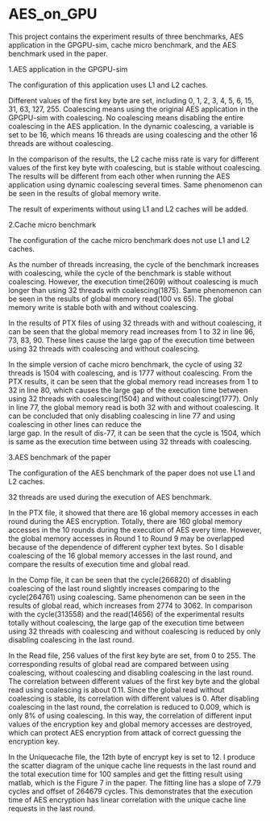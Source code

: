 # AES_on_GPU

This project contains the experiment results of three benchmarks, AES application in the GPGPU-sim, cache micro benchmark, and the AES benchmark used in the paper.


1.AES application in the GPGPU-sim

The configuration of this application uses L1 and L2 caches. 

Different values of the first key byte are set, including 0, 1, 2, 3, 4, 5, 6, 15, 31, 63, 127, 255. Coalescing means using the original AES application in the GPGPU-sim with coalescing. No coalescing means disabling the entire coalescing in the AES application. In the dynamic coalescing, a variable is set to be 16, which means 16 threads are using coalescing and the other 16 threads are without coalescing. 

In the comparison of the results, the L2 cache miss rate is vary for different values of the first key byte with coalescing, but is stable without coalescing. The results will be different from each other when running the AES application using dynamic coalescing several times. Same phenomenon can be seen in the results of global memory write.

The result of experiments without using L1 and L2 caches will be added.


2.Cache micro benchmark

The configuration of the cache micro benchmark does not use L1 and L2 caches. 

As the number of threads increasing, the cycle of the benchmark increases with coalescing, while the cycle of the benchmark is stable without coalescing. However, the execution time(2609) without coalescing is much longer than using 32 threads with coalescing(1875). Same phenomenon can be seen in the results of global memory read(100 vs 65). The global memory write is stable both with and without coalescing. 

In the results of PTX files of using 32 threads with and without coalescing, it can be seen that the global memory read increases from 1 to 32 in line 96, 73, 83, 90. These lines cause the large gap of the execution time between using 32 threads with coalescing and without coalescing.

In the simple version of cache micro benchmark, the cycle of using 32 threads is 1504 with coalescing, and is 1777 without coalescing. From the PTX results, it can be seen that the global memory read increases from 1 to 32 in line 80, which causes the large gap of the execution time between using 32 threads with coalescing(1504) and without coalescing(1777). Only in line 77, the global memory read is both 32 with and without coalescing. It can be concluded that only disabling coalescing in line 77 and using coalescing in other lines can reduce the  
large gap. In the result of dis-77, it can be seen that the cycle is 1504, which is same as the execution time between using 32 threads with coalescing.


3.AES benchmark of the paper

The configuration of the AES benchmark of the paper does not use L1 and L2 caches. 

32 threads are used during the execution of AES benchmark.

In the PTX file, it showed that there are 16 global memory accesses in each round during the AES encryption. Totally, there are 160 global memory accesses in the 10 rounds during the execution of AES every time. However, the global memory accesses in Round 1 to Round 9 may be overlapped because of the dependence of different cypher text bytes. So I disable coalescing of the 16 global memory accesses in the last round, and compare the results of execution time and global read. 

In the Comp file, it can be seen that the cycle(266820) of disabling coalescing of the last round slightly increases comparing to the cycle(264761) using coalescing. Same phenomenon can be seen in the results of global read, which increases from 2774 to 3062. In comparison with the cycle(313558) and the read(14656) of the experimental results totally without coalescing, the large gap of the execution time between using 32 threads with coalescing and without coalescing is reduced by only disabling coalescing in the last round.

In the Read file, 256 values of the first key byte are set, from 0 to 255. The corresponding results of global read are compared between using coalescing, without coalescing and disabling coalescing in the last round. The correlation between different values of the first key byte and the global read using coalescing is about 0.11. Since the global read without coalescing is stable, its correlation with different values is 0. After disabling coalescing in the last round, the correlation is reduced to 0.009, which is only 8% of using coalescing. In this way, the correlation of different input values of the encryption key and global memory accesses are destroyed, which can protect AES encryption from attack of correct guessing the encryption key.

In the Uniquecache file, the 12th byte of encrypt key is set to 12. I produce the scatter diagram of the unique cache line requests in the last round and the total execution time for 100 samples and get the fitting result using matlab, which is the Figure 7 in the paper. The fitting line has a slope of 7.79 cycles and offset of 264679 cycles. This demonstrates that the execution time of AES encryption has linear correlation with the unique cache line requests in the last round. 
